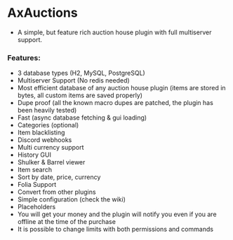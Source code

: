 # AxAuctions

* A simple, but feature rich auction house plugin with full multiserver support.

### Features:
- 3 database types (H2, MySQL, PostgreSQL)
- Multiserver Support (No redis needed)
- Most efficient database of any auction house plugin (items are stored in bytes, all custom items are saved properly)
- Dupe proof (all the known macro dupes are patched, the plugin has been heavily tested)
- Fast (async database fetching & gui loading)
- Categories (optional)
- Item blacklisting
- Discord webhooks
- Multi currency support
- History GUI
- Shulker & Barrel viewer
- Item search
- Sort by date, price, currency
- Folia Support
- Convert from other plugins
- Simple configuration (check the wiki)
- Placeholders
- You will get your money and the plugin will notify you even if you are offline at the time of the purchase
- It is possible to change limits with both permissions and commands